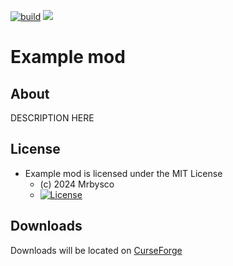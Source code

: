 [![build](https://github.com/Mrbysco/EXAMPLE/actions/workflows/build.yml/badge.svg)](https://github.com/Mrbysco/EXAMPLE/actions/workflows/build.yml) 
[![](http://cf.way2muchnoise.eu/versions/0.svg)](https://www.curseforge.com/minecraft/mc-mods/EXAMPLE)

# Example mod #

## About ##
DESCRIPTION HERE

## License ##
* Example mod is licensed under the MIT License
  - (c) 2024 Mrbysco
  - [![License](https://img.shields.io/badge/License-MIT-red.svg?style=flat)](http://opensource.org/licenses/MIT)

## Downloads ##
Downloads will be located on [CurseForge](https://www.curseforge.com/minecraft/mc-mods/EXAMPLE)

